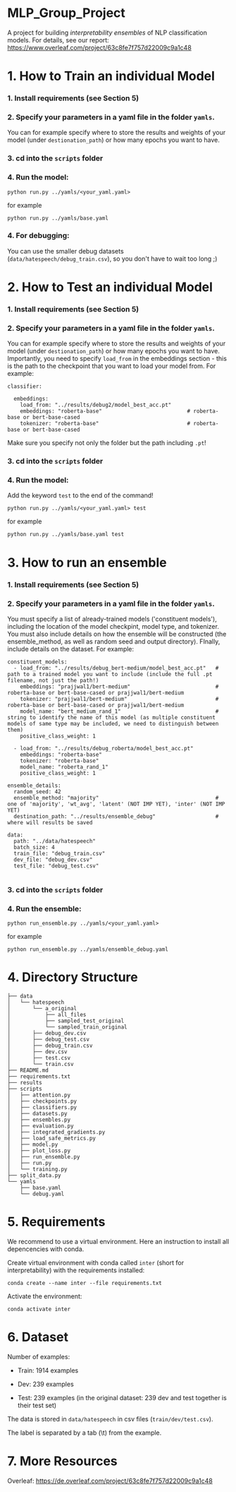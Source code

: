 # MLP_Group_Project

A project for building _interpretability ensembles_ of NLP classification models. For details, see our report: https://www.overleaf.com/project/63c8fe7f757d22009c9a1c48

# 1. How to Train an individual Model
### 1. Install requirements (see Section 5)

### 2. Specify your parameters in a yaml file in the folder `yamls`.

You can for example specify where to store the results and weights of your model (under `destionation_path`) or how many epochs you want to have.


### 3. cd into the `scripts` folder 
### 4. Run the model: 
```
python run.py ../yamls/<your_yaml.yaml>
```
for example 
```
python run.py ../yamls/base.yaml
```
### 4. For debugging:
You can use the smaller debug datasets (`data/hatespeech/debug_train.csv`), so you don't have to wait too long ;)

# 2. How to Test an individual Model
### 1. Install requirements (see Section 5)

### 2. Specify your parameters in a yaml file in the folder `yamls`.

You can for example specify where to store the results and weights of your model (under `destionation_path`) or how many epochs you want to have. Importantly, you need to specify `load_from` in the embeddings section - this is the path to the checkpoint that you want to load your model from. 
For example:
```
classifier:

  embeddings:
    load_from: "../results/debug2/model_best_acc.pt"
    embeddings: "roberta-base"                           # roberta-base or bert-base-cased
    tokenizer: "roberta-base"                            # roberta-base or bert-base-cased
```
Make sure you specify not only the folder but the path including `.pt`!

### 3. cd into the `scripts` folder 
### 4. Run the model: 
Add the keyword `test` to the end of the command!
```
python run.py ../yamls/<your_yaml.yaml> test
```
for example 
```
python run.py ../yamls/base.yaml test
```


# 3. How to run an ensemble
### 1. Install requirements (see Section 5)

### 2. Specify your parameters in a yaml file in the folder `yamls`.

You must specify a list of already-trained models ('constituent models'), including the location of the model checkpint, model type, and tokenizer.
You must also include details on how the ensemble will be constructed (the ensemble_method, as well as random seed and output directory).
FInally, include details on the dataset.
For example:
```
constituent_models:
  - load_from: "../results/debug_bert-medium/model_best_acc.pt"   # path to a trained model you want to include (include the full .pt filename, not just the path!)
    embeddings: "prajjwal1/bert-medium"                           # roberta-base or bert-base-cased or prajjwal1/bert-medium
    tokenizer: "prajjwal1/bert-medium"                            # roberta-base or bert-base-cased or prajjwal1/bert-medium
    model_name: "bert_medium_rand_1"                              # string to identify the name of this model (as multiple constituent models of same type may be included, we need to distinguish between them)
    positive_class_weight: 1
    
  - load_from: "../results/debug_roberta/model_best_acc.pt"
    embeddings: "roberta-base"
    tokenizer: "roberta-base"
    model_name: "roberta_rand_1"
    positive_class_weight: 1

ensemble_details:
  random_seed: 42
  ensemble_method: "majority"                                     # one of 'majority', 'wt_avg', 'latent' (NOT IMP YET), 'inter' (NOT IMP YET)
  destination_path: "../results/ensemble_debug"                   # where will results be saved
    
data:
  path: "../data/hatespeech"
  batch_size: 4
  train_file: "debug_train.csv"
  dev_file: "debug_dev.csv"
  test_file: "debug_test.csv"
  
```

### 3. cd into the `scripts` folder 
### 4. Run the ensemble: 
```
python run_ensemble.py ../yamls/<your_yaml.yaml>
```
for example 
```
python run_ensemble.py ../yamls/ensemble_debug.yaml
```



# 4. Directory Structure
```
├── data
│   └── hatespeech
│       └── a_original
│           ├── all_files
│           ├── sampled_test_original
│           └── sampled_train_original
│       ├── debug_dev.csv
│       ├── debug_test.csv
│       ├── debug_train.csv
│       ├── dev.csv
│       ├── test.csv
│       └── train.csv
├── README.md
├── requirements.txt
├── results
├── scripts
│   ├── attention.py
│   ├── checkpoints.py
│   ├── classifiers.py
│   ├── datasets.py
│   ├── ensembles.py
│   ├── evaluation.py
│   ├── integrated_gradients.py
│   ├── load_safe_metrics.py
│   ├── model.py
│   ├── plot_loss.py
│   ├── run_ensemble.py
│   ├── run.py
│   └── training.py
├── split_data.py
└── yamls
    ├── base.yaml
    └── debug.yaml
```

# 5. Requirements
 We recommend to use a virtual environment. 
Here an instruction to install all depencencies with conda.

Create virtual environment with conda called `inter` (short for interpretability) with the requirements installed:

```
conda create --name inter --file requirements.txt
```

Activate the environment:
```
conda activate inter
```

# 6. Dataset
Number of examples:
- Train: 1914 examples

- Dev: 239 examples 

- Test: 239 examples (in the original dataset: 239 dev and test together is their test set)

The data is stored in `data/hatespeech` in csv files (`train/dev/test.csv`). 

The label is separated by a tab (\t) from the example.

# 7. More Resources

Overleaf: https://de.overleaf.com/project/63c8fe7f757d22009c9a1c48